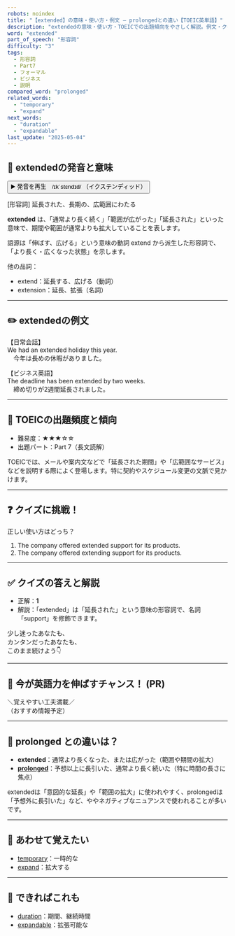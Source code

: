 ```yaml
---
robots: noindex
title: "【extended】の意味・使い方・例文 ― prolongedとの違い【TOEIC英単語】"
description: "extendedの意味・使い方・TOEICでの出題傾向をやさしく解説。例文・クイズ付きでprolongedとの違いもわかりやすく学べます。"
word: "extended"
part_of_speech: "形容詞"
difficulty: "3"
tags:
  - 形容詞
  - Part7
  - フォーマル
  - ビジネス
  - 説明
compared_word: "prolonged"
related_words:
  - "temporary"
  - "expand"
next_words:
  - "duration"
  - "expandable"
last_update: "2025-05-04"
---
```


## 🔰 extendedの発音と意味

<button class="play-audio" onclick="playTTS('extended')">
  <span class="play-audio-main">
    ▶️ 発音を再生　/ɪkˈstɛndɪd/
  </span>
  <span class="play-audio-sub">
    （イクステンディッド）
  </span>
</button>

[形容詞] 延長された、長期の、広範囲にわたる

**extended** は、「通常より長く続く」「範囲が広がった」「延長された」といった意味で、期間や範囲が通常よりも拡大していることを表します。

語源は「伸ばす、広げる」という意味の動詞 extend から派生した形容詞で、「より長く・広くなった状態」を示します。

他の品詞：  
- extend：延長する、広げる（動詞）
- extension：延長、拡張（名詞）

---

## ✏️ extendedの例文

【日常会話】  
We had an extended holiday this year.  
　今年は長めの休暇がありました。

【ビジネス英語】  
The deadline has been extended by two weeks.  
　締め切りが2週間延長されました。

---

## 🎯 TOEICの出題頻度と傾向

- 難易度：★★★☆☆
- 出題パート：Part 7（長文読解）

TOEICでは、メールや案内文などで「延長された期間」や「広範囲なサービス」などを説明する際によく登場します。特に契約やスケジュール変更の文脈で見かけます。

---

## ❓ クイズに挑戦！

正しい使い方はどっち？

1. The company offered extended support for its products.  
2. The company offered extending support for its products.

---

## ✅ クイズの答えと解説

- 正解：**1**
- 解説：「extended」は「延長された」という意味の形容詞で、名詞「support」を修飾できます。

少し迷ったあなたも、  
カンタンだったあなたも、  
このまま続けよう👇️

---

## 🚀 今が英語力を伸ばすチャンス！ (PR)

<div class="info-center">
＼覚えやすい工夫満載／<br>  
（おすすめ情報予定）
</div>

---

## 🤔  prolonged との違いは？

- **extended**：通常より長くなった、または広がった（範囲や期間の拡大）
- **[prolonged](/word/prolonged/)**：予想以上に長引いた、通常より長く続いた（特に時間の長さに焦点）

extendedは「意図的な延長」や「範囲の拡大」に使われやすく、prolongedは「予想外に長引いた」など、ややネガティブなニュアンスで使われることが多いです。

---

## 🧩 あわせて覚えたい

- [temporary](/word/temporary/)：一時的な
- [expand](/word/expand/)：拡大する

---

## 📖 できればこれも

- [duration](/word/duration/)：期間、継続時間
- [expandable](/word/expandable/)：拡張可能な

<!-- cvid: aid00_bid29 -->
